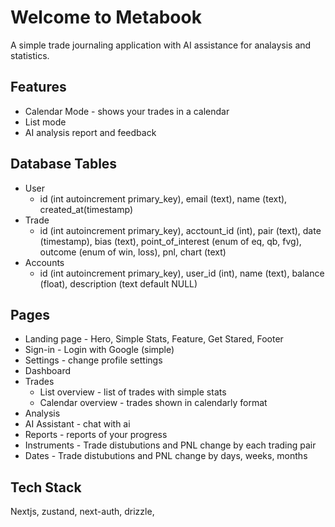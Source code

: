 # Welcome to Metabook

A simple trade journaling application with AI assistance for analaysis and statistics.

## Features

- Calendar Mode - shows your trades in a calendar
- List mode
- AI analysis report and feedback

## Database Tables

- User
  - id (int autoincrement primary_key), email (text), name (text), created_at(timestamp)
- Trade
  - id (int autoincrement primary_key), acctount_id (int), pair (text), date (timestamp), bias (text), point_of_interest (enum of eq, qb, fvg), outcome (enum of win, loss), pnl, chart (text)
- Accounts
  - id (int autoincrement primary_key), user_id (int), name (text), balance (float), description (text default NULL)

## Pages

- Landing page - Hero, Simple Stats, Feature, Get Stared, Footer
- Sign-in - Login with Google (simple)
- Settings - change profile settings
- Dashboard
- Trades
  - List overview - list of trades with simple stats
  - Calendar overview - trades shown in calendarly format
- Analysis
- AI Assistant - chat with ai
- Reports - reports of your progress
- Instruments - Trade distubutions and PNL change by each trading pair
- Dates - Trade distubutions and PNL change by days, weeks, months

## Tech Stack

Nextjs, zustand, next-auth, drizzle,
